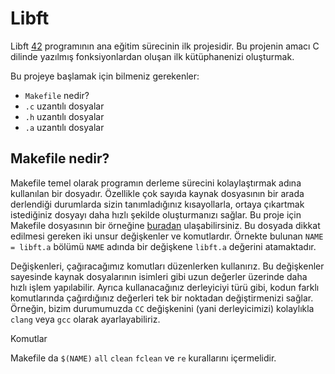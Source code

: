 # Libft

Libft [42](https://42.fr/en/homepage/) programının ana eğitim sürecinin ilk projesidir. Bu projenin amacı C dilinde yazılmış fonksiyonlardan oluşan ilk kütüphanenizi oluşturmak.

Bu projeye başlamak için bilmeniz gerekenler:
- `Makefile` nedir?
- `.c` uzantılı dosyalar
- `.h` uzantılı dosyalar
- `.a` uzantılı dosyalar

## Makefile nedir?

  Makefile temel olarak programın derleme sürecini kolaylaştırmak adına kullanılan bir dosyadır. Özellikle çok sayıda kaynak dosyasının bir arada derlendiği durumlarda sizin tanımladığınız kısayollarla, ortaya çıkartmak istediğiniz dosyayı daha hızlı şekilde oluşturmanızı sağlar. Bu proje için Makefile dosyasının bir örneğine [buradan](https://github.com/ahmettakcan/libft_rehber/blob/main/Makefile) ulaşabilirsiniz. Bu dosyada dikkat edilmesi gereken iki unsur değişkenler ve komutlardır. Örnekte bulunan `NAME = libft.a` bölümü `NAME` adında bir değişkene `libft.a` değerini atamaktadır.
  
  Değişkenleri, çağıracağımız komutları düzenlerken kullanırız. Bu değişkenler sayesinde kaynak dosyalarının isimleri gibi uzun değerler üzerinde daha hızlı işlem yapılabilir. Ayrıca kullanacağınız derleyiciyi türü gibi, kodun farklı komutlarında çağırdığınız değerleri tek bir noktadan değiştirmenizi sağlar. Örneğin, bizim durumumuzda `CC` değişkenini (yani derleyicimizi) kolaylıkla `clang` veya `gcc` olarak ayarlayabiliriz.
  
  Komutlar
  
  Makefile da `$(NAME)` `all` `clean` `fclean` ve `re` kurallarını içermelidir.
